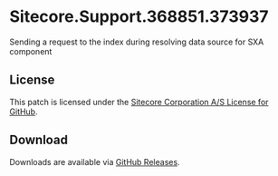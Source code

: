 # Sitecore.Support.368851.373937
Sending a request to the index during resolving data source for SXA component

## License  
This patch is licensed under the [Sitecore Corporation A/S License for GitHub](https://github.com/sitecoresupport/Sitecore.Support.368851.373937/blob/master/LICENSE).  

## Download  
Downloads are available via [GitHub Releases](https://github.com/sitecoresupport/Sitecore.Support.368851.373937/releases).  
